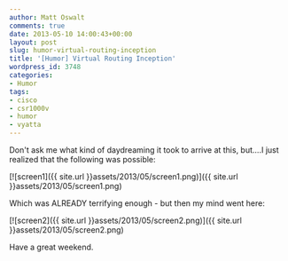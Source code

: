 ```yaml
---
author: Matt Oswalt
comments: true
date: 2013-05-10 14:00:43+00:00
layout: post
slug: humor-virtual-routing-inception
title: '[Humor] Virtual Routing Inception'
wordpress_id: 3748
categories:
- Humor
tags:
- cisco
- csr1000v
- humor
- vyatta
---
```


Don't ask me what kind of daydreaming it took to arrive at this, but....I just realized that the following was possible:

[![screen1]({{ site.url }}assets/2013/05/screen1.png)]({{ site.url }}assets/2013/05/screen1.png)

Which was ALREADY terrifying enough - but then my mind went here:

[![screen2]({{ site.url }}assets/2013/05/screen2.png)]({{ site.url }}assets/2013/05/screen2.png)

Have a great weekend.
